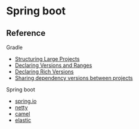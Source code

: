 # Spring boot

## Reference

Gradle

- [Structuring Large Projects](https://docs.gradle.org/7.5.1/userguide/structuring_software_products.html)
- [Declaring Versions and Ranges](https://docs.gradle.org/7.5.1/userguide/single_versions.html)
- [Declaring Rich Versions](https://docs.gradle.org/7.5.1/userguide/rich_versions.html)
- [Sharing dependency versions between projects](https://docs.gradle.org/7.5.1/userguide/platforms.html)

Spring boot

- [spring.io](https://www.spring.io)
- [netty](https://www.netty.io)
- [camel](https://camel.apache.org/)
- [elastic](https://www.elastic.co)